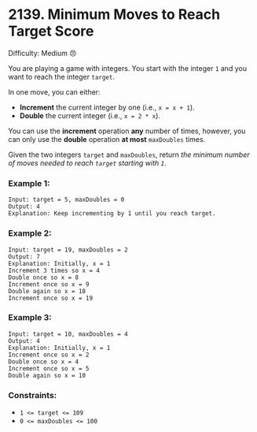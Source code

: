 # 2139. Minimum Moves to Reach Target Score
Difficulty: Medium :angry:

You are playing a game with integers. You start with the integer `1` and you want to reach the integer `target`.

In one move, you can either:

- **Increment** the current integer by one (i.e., `x = x + 1`).
- **Double** the current integer (i.e., `x = 2 * x`).

You can use the **increment** operation **any** number of times, however, you can only use the **double** operation **at most** `maxDoubles` times.

Given the two integers `target` and `maxDoubles`, return *the minimum number of moves needed to reach `target` starting with `1`*.

 

### Example 1:
```
Input: target = 5, maxDoubles = 0
Output: 4
Explanation: Keep incrementing by 1 until you reach target.
```
### Example 2:
```
Input: target = 19, maxDoubles = 2
Output: 7
Explanation: Initially, x = 1
Increment 3 times so x = 4
Double once so x = 8
Increment once so x = 9
Double again so x = 18
Increment once so x = 19
```
### Example 3:
```
Input: target = 10, maxDoubles = 4
Output: 4
Explanation: Initially, x = 1
Increment once so x = 2
Double once so x = 4
Increment once so x = 5
Double again so x = 10
```
 

### Constraints:

- `1 <= target <= 109`
- `0 <= maxDoubles <= 100`


